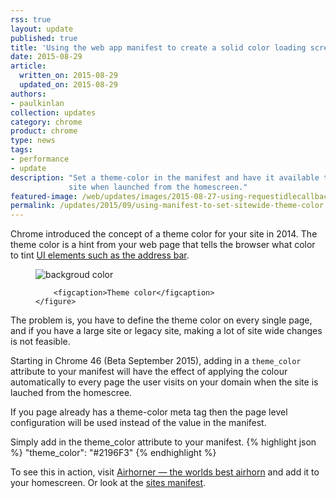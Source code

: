 ```yaml
---
rss: true
layout: update
published: true
title: 'Using the web app manifest to create a solid color loading screen'
date: 2015-08-29
article:
  written_on: 2015-08-29
  updated_on: 2015-08-29
authors:
- paulkinlan
collection: updates
category: chrome
product: chrome
type: news
tags:
- performance
- update
description: "Set a theme-color in the manifest and have it available to all pages on your
             site when launched from the homescreen."
featured-image: /web/updates/images/2015-08-27-using-requestidlecallback/featured.jpg
permalink: /updates/2015/09/using-manifest-to-set-sitewide-theme-color.html
---
```


Chrome introduced the concept of a theme color for your site in 2014. The theme color
is a hint from your web page that tells the browser what color to tint
 [UI elements such as the address bar](additional-customizations.html).  

<div class="clear g-wide--full">
    <figure class="fluid">
        <img src="images/theme-color.png" alt="backgroud color">

        <figcaption>Theme color</figcaption>
    </figure>
</div>

<div class="clear"></div>

The problem is, you have to define the theme color on every single page, and if 
you have a large site or legacy site, making a lot of site wide changes is not feasible.

Starting in Chrome 46 (Beta September 2015), adding in a `theme_color` attribute 
to your manifest will have the effect of applying the colour automatically 
to every page the user visits on your domain when the site is lauched from the homescree.  

If you page already has a theme-color meta tag then the page level configuration will 
be used instead of the value in the manifest.

Simply add in the theme_color attribute to your manifest.
{% highlight json %}
"theme_color": "#2196F3"
{% endhighlight %}

To see this in action, visit <a href="https://airhorner.com">Airhorner &mdash; the worlds best airhorn</a> 
and add it to your homescreen. Or look at the <a href="https://airhorner.com/manifest.json">sites manifest</a>.


